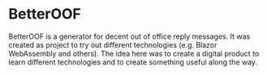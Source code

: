 # BetterOOF
BetterOOF is a generator for decent out of office reply messages. It was created as project to try out different technologies (e.g. Blazor WebAssembly and others). The idea here was to create a digital product to learn different technologies and to create something useful along the way.
